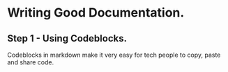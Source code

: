 # Writing Good Documentation.

## Step 1 - Using Codeblocks.

Codeblocks in markdown make it very easy for tech people to copy, paste and share code. 
